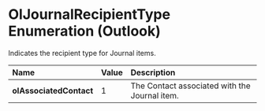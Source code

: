 
# OlJournalRecipientType Enumeration (Outlook)

Indicates the recipient type for Journal items.



|**Name**|**Value**|**Description**|
|:-----|:-----|:-----|
| **olAssociatedContact**|1|The Contact associated with the Journal item.|
